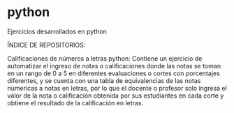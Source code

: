 # python
Ejercicios desarrollados en python 

ÍNDICE DE REPOSITORIOS:

Calificaciones de números  a letras python: Contiene un ejercicio de automatizar el ingreso de notas o calificaciones donde las notas se toman en un rango de 0 a 5 en diferentes evaluaciones o cortes con porcentajes diferentes, y se cuenta con una tabla de equivalencias de las notas númericas a notas en letras, por lo que el docente o profesor solo ingresa el valor de la nota o calificación obtenida por sus estudiantes en cada corte y obtiene el resultado de la calificación en letras.
